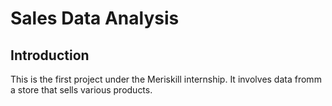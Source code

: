 
# Sales Data Analysis
## Introduction
This is the first project under the Meriskill internship.
It involves data fromm a store that sells various products.
